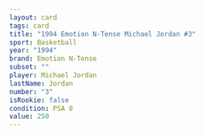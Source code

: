 ```yaml
---
layout: card
tags: card
title: "1994 Emotion N-Tense Michael Jordan #3"
sport: Basketball
year: "1994"
brand: Emotion N-Tense
subset: ""
player: Michael Jordan
lastName: Jordan
number: "3"
isRookie: false
condition: PSA 8
value: 250
---
```

